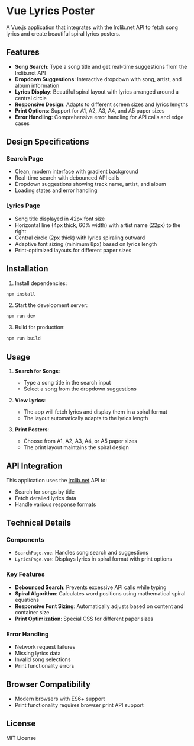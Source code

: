 # Vue Lyrics Poster

A Vue.js application that integrates with the lrclib.net API to fetch song lyrics and create beautiful spiral lyrics posters.

## Features

- **Song Search**: Type a song title and get real-time suggestions from the lrclib.net API
- **Dropdown Suggestions**: Interactive dropdown with song, artist, and album information
- **Lyrics Display**: Beautiful spiral layout with lyrics arranged around a central circle
- **Responsive Design**: Adapts to different screen sizes and lyrics lengths
- **Print Options**: Support for A1, A2, A3, A4, and A5 paper sizes
- **Error Handling**: Comprehensive error handling for API calls and edge cases

## Design Specifications

### Search Page
- Clean, modern interface with gradient background
- Real-time search with debounced API calls
- Dropdown suggestions showing track name, artist, and album
- Loading states and error handling

### Lyrics Page
- Song title displayed in 42px font size
- Horizontal line (4px thick, 60% width) with artist name (22px) to the right
- Central circle (2px thick) with lyrics spiraling outward
- Adaptive font sizing (minimum 8px) based on lyrics length
- Print-optimized layouts for different paper sizes

## Installation

1. Install dependencies:
```bash
npm install
```

2. Start the development server:
```bash
npm run dev
```

3. Build for production:
```bash
npm run build
```

## Usage

1. **Search for Songs**: 
   - Type a song title in the search input
   - Select a song from the dropdown suggestions

2. **View Lyrics**:
   - The app will fetch lyrics and display them in a spiral format
   - The layout automatically adapts to the lyrics length

3. **Print Posters**:
   - Choose from A1, A2, A3, A4, or A5 paper sizes
   - The print layout maintains the spiral design

## API Integration

This application uses the [lrclib.net](https://lrclib.net) API to:
- Search for songs by title
- Fetch detailed lyrics data
- Handle various response formats

## Technical Details

### Components
- `SearchPage.vue`: Handles song search and suggestions
- `LyricsPage.vue`: Displays lyrics in spiral format with print options

### Key Features
- **Debounced Search**: Prevents excessive API calls while typing
- **Spiral Algorithm**: Calculates word positions using mathematical spiral equations
- **Responsive Font Sizing**: Automatically adjusts based on content and container size
- **Print Optimization**: Special CSS for different paper sizes

### Error Handling
- Network request failures
- Missing lyrics data
- Invalid song selections
- Print functionality errors

## Browser Compatibility

- Modern browsers with ES6+ support
- Print functionality requires browser print API support

## License

MIT License